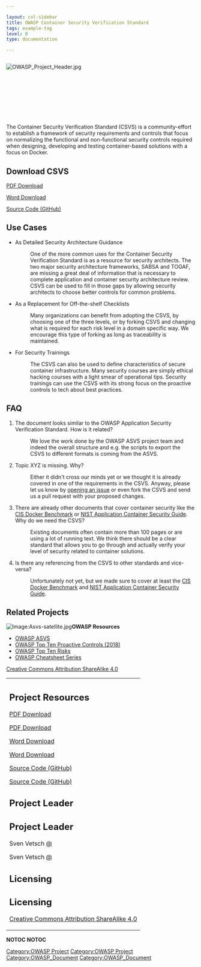 ```yaml
---

layout: col-sidebar
title: OWASP Container Security Verification Standard
tags: example-tag
level: 0
type: documentation

---
```

<div style="width:100%;height:160px;border:0,margin:0;overflow: hidden;">

![OWASP_Project_Header.jpg](OWASP_Project_Header.jpg
"OWASP_Project_Header.jpg")

</div>

<table>
<tbody>
<tr class="odd">
<p>The Container Security Verification Standard (CSVS) is a community-effort to establish a framework of security requirements and controls that focus on normalizing the functional and non-functional security controls required when designing, developing and testing container-based solutions with a focus on Docker.</p>
<h2 id="download_csvs">Download CSVS</h2>
<p><a href="https://github.com/OWASP/Container-Security-Verification-Standard/releases/download/v1.0/container_security_verification_standard_v1.0_en.pdf">PDF Download</a></p>
<p><a href="https://github.com/OWASP/Container-Security-Verification-Standard/releases/download/v1.0/container_security_verification_standard_v1.0_en.docx">Word Download</a></p>
<p><a href="https://github.com/OWASP/Container-Security-Verification-Standard">Source Code (GitHub)</a></p>
<h2 id="use_cases">Use Cases</h2>
<ul>
<li>As Detailed Security Architecture Guidance
<dl>
<dt></dt>
<dd>One of the more common uses for the Container Security Verification Standard is as a resource for security architects. The two major security architecture frameworks, SABSA and TOGAF, are missing a great deal of information that is necessary to complete application and container security architecture review. CSVS can be used to fill in those gaps by allowing security architects to choose better controls for common problems.
</dd>
</dl></li>
<li>As a Replacement for Off-the-shelf Checklists
<dl>
<dt></dt>
<dd>Many organizations can benefit from adopting the CSVS, by choosing one of the three levels, or by forking CSVS and changing what is required for each risk level in a domain specific way. We encourage this type of forking as long as traceability is maintained.
</dd>
</dl></li>
<li>For Security Trainings
<dl>
<dt></dt>
<dd>The CSVS can also be used to define characteristics of secure container infrastructure. Many security courses are simply ethical hacking courses with a light smear of operational tips. Security trainings can use the CSVS with its strong focus on the proactive controls to tech about best practices.
</dd>
</dl></li>
</ul>
<h2 id="faq">FAQ</h2>
<ol>
<li>The document looks similar to the OWASP Application Security Verification Standard. How is it related?
<dl>
<dt></dt>
<dd>We love the work done by the OWASP ASVS project team and indeed the overall structure and e.g. the scripts to export the CSVS to different formats is coming from the ASVS.
</dd>
</dl></li>
<li>Topic XYZ is missing. Why?
<dl>
<dt></dt>
<dd>Either it didn't cross our minds yet or we thought it is already covered in one of the requirements in the CSVS. Anyway, please let us know by <a href="https://github.com/OWASP/Container-Security-Verification-Standard/issues/new">opening an issue</a> or even fork the CSVS and send us a pull request with your proposed changes.
</dd>
</dl></li>
<li>There are already other documents that cover container security like the <a href="https://www.cisecurity.org/benchmark/docker/">CIS Docker Benchmark</a> or <a href="https://nvlpubs.nist.gov/nistpubs/specialpublications/nist.sp.800-190.pdf">NIST Application Container Security Guide</a>. Why do we need the CSVS?
<dl>
<dt></dt>
<dd>Existing documents often contain more than 100 pages or are using a lot of running text. We think there should be a clear standard that allows you to go through and actually verify your level of security related to container solutions.
</dd>
</dl></li>
<li>Is there any referencing from the CSVS to other standards and vice-versa?
<dl>
<dt></dt>
<dd>Unfortunately not yet, but we made sure to cover at least the <a href="https://www.cisecurity.org/benchmark/docker/">CIS Docker Benchmark</a> and <a href="https://nvlpubs.nist.gov/nistpubs/specialpublications/nist.sp.800-190.pdf">NIST Application Container Security Guide</a>.
</dd>
</dl></li>
</ol>
<h2 id="related_projects">Related Projects</h2>
<p><img src="Asvs-satellite.jpg" title="fig:Image:Asvs-satellite.jpg" alt="Image:Asvs-satellite.jpg" /><strong>OWASP Resources</strong></p>
<ul>
<li><a href="https://www.owasp.org/index.php/Category:OWASP_Application_Security_Verification_Standard_Project">OWASP ASVS</a></li>
<li><a href="https://www.owasp.org/index.php/OWASP_Proactive_Controls">OWASP Top Ten Proactive Controls (2018)</a></li>
<li><a href="http://www.owasp.org/index.php/Category:OWASP_Top_Ten_Project">OWASP Top Ten Risks</a></li>
<li><a href="https://www.owasp.org/index.php/OWASP_Cheat_Sheet_Series">OWASP Cheatsheet Series</a></li>
</ul></td>
<td><h2 id="project_resources">Project Resources</h2>
<p><a href="https://github.com/Redguard/csvs/releases/download/v1.0/container_security_verification_standard_v1.0_en.pdf">PDF Download</a></p>
<p><a href="https://github.com/Redguard/csvs/releases/download/v1.0/container_security_verification_standard_v1.0_en.pdf">PDF Download</a></p>
<p><a href="https://github.com/Redguard/csvs/releases/download/v1.0/container_security_verification_standard_v1.0_en.docx">Word Download</a></p>
<p><a href="https://github.com/Redguard/csvs/releases/download/v1.0/container_security_verification_standard_v1.0_en.docx">Word Download</a></p>
<p><a href="https://github.com/OWASP/Container-Security-Verification-Standard">Source Code (GitHub)</a></p>
<p><a href="https://github.com/OWASP/Container-Security-Verification-Standard">Source Code (GitHub)</a></p>
<h2 id="project_leader">Project Leader</h2>
<h2 id="project_leader">Project Leader</h2>
<p>Sven Vetsch <a href="mailto:sven.vetsch@owasp.org">@</a></p>
<p>Sven Vetsch <a href="mailto:sven.vetsch@owasp.org">@</a></p>
<h2 id="licensing">Licensing</h2>
<h2 id="licensing">Licensing</h2>
<p><a href="https://creativecommons.org/licenses/by-sa/4.0/">Creative Commons Attribution ShareAlike 4.0</a></p></td>
<p><a href="https://creativecommons.org/licenses/by-sa/4.0/">Creative Commons Attribution ShareAlike 4.0</a></p></td>
</tr>
</tr>
</tbody>
</tbody>
</table>
</table>


__NOTOC__ <headertabs />
__NOTOC__ <headertabs />


[Category:OWASP Project](Category:OWASP_Project "wikilink")
[Category:OWASP Project](Category:OWASP_Project "wikilink")
[Category:OWASP_Document](Category:OWASP_Document "wikilink")
[Category:OWASP_Document](Category:OWASP_Document "wikilink")
